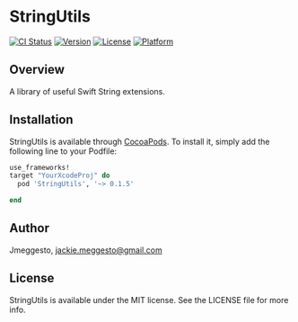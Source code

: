 # StringUtils

[![CI Status](http://img.shields.io/travis/Jmeggesto/StringUtils.svg?style=flat)](https://travis-ci.org/Jmeggesto/StringUtils)
[![Version](https://img.shields.io/cocoapods/v/StringUtils.svg?style=flat)](http://cocoapods.org/pods/StringUtils)
[![License](https://img.shields.io/cocoapods/l/StringUtils.svg?style=flat)](http://cocoapods.org/pods/StringUtils)
[![Platform](https://img.shields.io/cocoapods/p/StringUtils.svg?style=flat)](http://cocoapods.org/pods/StringUtils)

## Overview

A library of useful Swift String extensions. 

## Installation

StringUtils is available through [CocoaPods](http://cocoapods.org). To install
it, simply add the following line to your Podfile:

```ruby
use_frameworks!
target "YourXcodeProj" do
  pod 'StringUtils', '~> 0.1.5'

end
```

## Author

Jmeggesto, jackie.meggesto@gmail.com

## License

StringUtils is available under the MIT license. See the LICENSE file for more info.

